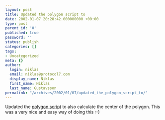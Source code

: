```yaml
---
layout: post
title: Updated the polygon script to
date: 2002-01-07 20:28:42.000000000 +00:00
type: post
parent_id: '0'
published: true
password: ''
status: publish
categories: []
tags:
- Uncategorized
meta: {}
author:
  login: niklas
  email: niklas@protocol7.com
  display_name: Niklas
  first_name: Niklas
  last_name: Gustavsson
permalink: "/archives/2002/01/07/updated_the_polygon_script_to/"
---
```

Updated the [polygon script](http://www.protocol7.com/svg/polyarea/default.svg) to also calculate the center of the polygon. This was a very nice and easy way of doing this :-)

